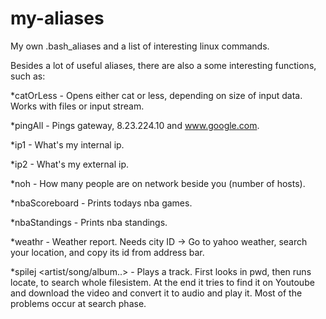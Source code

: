 my-aliases
==========

My own .bash_aliases and a list of interesting linux commands.

Besides a lot of useful aliases, there are also a some interesting functions, such as:

*catOrLess - Opens either cat or less, depending on size of input data. Works with files or input stream.

*pingAll - Pings gateway, 8.23.224.10 and www.google.com.

*ip1 - What's my internal ip.

*ip2 - What's my external ip.

*noh - How many people are on network beside you (number of hosts).

*nbaScoreboard - Prints todays nba games.

*nbaStandings - Prints nba standings.

*weathr <city id> - Weather report. Needs city ID -> Go to yahoo weather, search your location, and copy its id from address bar.

*spilej <artist/song/album..> - Plays a track. First looks in pwd, then runs locate, to search whole filesistem. At the end it tries to find it on Youtoube and download the video and convert it to audio and play it. Most of the problems occur at search phase.
